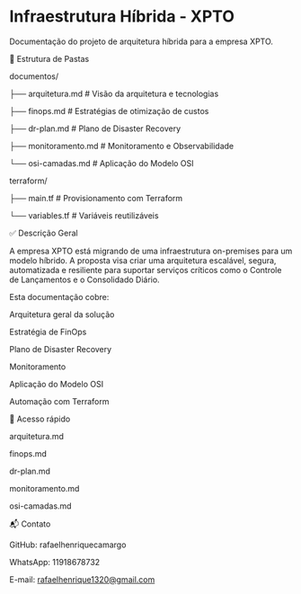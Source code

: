 # Infraestrutura Híbrida - XPTO

Documentação do projeto de arquitetura híbrida para a empresa XPTO.

📁 Estrutura de Pastas

documentos/

├── arquitetura.md          # Visão da arquitetura e tecnologias

├── finops.md               # Estratégias de otimização de custos

├── dr-plan.md              # Plano de Disaster Recovery

├── monitoramento.md        # Monitoramento e Observabilidade

└── osi-camadas.md          # Aplicação do Modelo OSI

terraform/

├── main.tf                 # Provisionamento com Terraform

└── variables.tf            # Variáveis reutilizáveis

✅ Descrição Geral

A empresa XPTO está migrando de uma infraestrutura on-premises para um modelo híbrido. A proposta visa criar uma arquitetura escalável, segura, automatizada e resiliente para suportar serviços críticos como o Controle de Lançamentos e o Consolidado Diário.

Esta documentação cobre:

Arquitetura geral da solução

Estratégia de FinOps

Plano de Disaster Recovery

Monitoramento

Aplicação do Modelo OSI

Automação com Terraform

🔗 Acesso rápido

arquitetura.md

finops.md

dr-plan.md

monitoramento.md

osi-camadas.md

📬 Contato

GitHub: rafaelhenriquecamargo

WhatsApp: 11918678732

E-mail: rafaelhenrique1320@gmail.com
